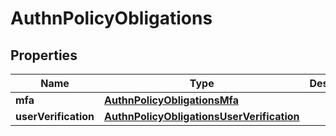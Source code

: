 # AuthnPolicyObligations

## Properties
Name | Type | Description | Notes
------------ | ------------- | ------------- | -------------
**mfa** | [**AuthnPolicyObligationsMfa**](AuthnPolicyObligationsMfa.md) |  |  [optional]
**userVerification** | [**AuthnPolicyObligationsUserVerification**](AuthnPolicyObligationsUserVerification.md) |  |  [optional]
